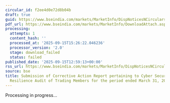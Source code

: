 ```yaml
---
circular_id: f2ee4d0e72d8b04b
draft: true
guid: https://www.bseindia.com/markets/MarketInfo/DispNoticesNCirculars.aspx?Noticeid={DFCA67ED-95FD-47D3-BAE4-2B06F903272A}&noticeno=20250915-53&dt=09/15/2025&icount=53&totcount=66&flag=0
pdf_url: https://www.bseindia.com/markets/MarketInfo/DownloadAttach.aspx?id=20250915-53&attachedId=
processing:
  attempts: 1
  content_hash: ''
  processed_at: '2025-09-15T15:26:22.046236'
  processor_version: '2.0'
  stage: download_failed
  status: failed
published_date: '2025-09-15T12:59:13+00:00'
rss_url: https://www.bseindia.com/markets/MarketInfo/DispNoticesNCirculars.aspx?Noticeid={DFCA67ED-95FD-47D3-BAE4-2B06F903272A}&noticeno=20250915-53&dt=09/15/2025&icount=53&totcount=66&flag=0
source: bse
title: Submission of Corrective Action Report pertaining to Cyber Security & Cyber
  Resilience Audit of Trading Members for the period ended March 31, 2025
---
```


Processing in progress...